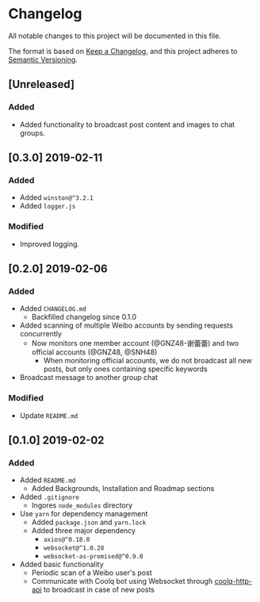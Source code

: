 # Changelog
All notable changes to this project will be documented in this file.

The format is based on [Keep a Changelog](https://keepachangelog.com/en/1.0.0/),
and this project adheres to [Semantic Versioning](https://semver.org/spec/v2.0.0.html).

## [Unreleased]
### Added
- Added functionality to broadcast post content and images to chat groups.

## [0.3.0] 2019-02-11
### Added
- Added `winston@^3.2.1`
- Added `logger.js`

### Modified
- Improved logging.

## [0.2.0] 2019-02-06
### Added
- Added `CHANGELOG.md`
  - Backfilled changelog since 0.1.0
- Added scanning of multiple Weibo accounts by sending requests concurrently
  - Now monitors one member account (@GNZ48-谢蕾蕾) and two official accounts (@GNZ48, @SNH48)
    - When monitoring official accounts, we do not broadcast all new posts, but only ones containing specific keywords
- Broadcast message to another group chat

### Modified
- Update `README.md`

## [0.1.0] 2019-02-02
### Added
- Added `README.md`
  - Added Backgrounds, Installation and Roadmap sections
- Added `.gitignore`
  - Ingores `node_modules` directory
- Use `yarn` for dependency management
  - Added `package.json` and `yarn.lock`
  - Added three major dependency
    - `axios@^0.18.0`
    - `websocket@^1.0.28`
    - `websocket-as-promised@^0.9.0`
- Added basic functionality
  - Periodic scan of a Weibo user's post
  - Communicate with Coolq bot using Websocket through [coolq-http-api](https://github.com/richardchien/coolq-http-api) to broadcast in case of new posts


